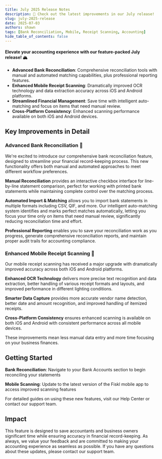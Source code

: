 ```yaml
---
title: July 2025 Release Notes
description: 🚀 Check out the latest improvements in our July release!
slug: july-2025-release
date: 2025-07-03
authors: shawn
tags: [Bank Reconciliation, Mobile, Receipt Scanning, Accounting]
hide_table_of_contents: false
---
```


#### Elevate your accounting experience with our feature-packed July release! 🏔️

- **Advanced Bank Reconciliation**: Comprehensive reconciliation tools with manual and automated matching capabilities, plus professional reporting features.
- **Enhanced Mobile Receipt Scanning**: Dramatically improved OCR technology and data extraction accuracy across iOS and Android platforms.
- **Streamlined Financial Management**: Save time with intelligent auto-matching and focus on items that need manual review.
- **Cross-Platform Consistency**: Enhanced scanning performance available on both iOS and Android devices.

## Key Improvements in Detail

### Advanced Bank Reconciliation 🏦
We're excited to introduce our comprehensive bank reconciliation feature, designed to streamline your financial record-keeping process. This new functionality offers both manual and automated approaches to meet different workflow preferences.

**Manual Reconciliation** provides an interactive checkbox interface for line-by-line statement comparison, perfect for working with printed bank statements while maintaining complete control over the matching process.

**Automated Import & Matching** allows you to import bank statements in multiple formats including CSV, QIF, and more. Our intelligent auto-matching system identifies and marks perfect matches automatically, letting you focus your time only on items that need manual review, significantly reducing reconciliation time and effort.

**Professional Reporting** enables you to save your reconciliation work as you progress, generate comprehensive reconciliation reports, and maintain proper audit trails for accounting compliance.

<!-- truncate -->

### Enhanced Mobile Receipt Scanning 📱
Our mobile receipt scanning has received a major upgrade with dramatically improved accuracy across both iOS and Android platforms.

**Enhanced OCR Technology** delivers more precise text recognition and data extraction, better handling of various receipt formats and layouts, and improved performance in different lighting conditions.

**Smarter Data Capture** provides more accurate vendor name detection, better date and amount recognition, and improved handling of itemized receipts.

**Cross-Platform Consistency** ensures enhanced scanning is available on both iOS and Android with consistent performance across all mobile devices.

These improvements mean less manual data entry and more time focusing on your business finances.

## Getting Started
**Bank Reconciliation**: Navigate to your Bank Accounts section to begin reconciling your statements

**Mobile Scanning**: Update to the latest version of the Fiskl mobile app to access improved scanning features

For detailed guides on using these new features, visit our Help Center or contact our support team.

## Impact
This feature is designed to save accountants and business owners significant time while ensuring accuracy in financial record-keeping. As always, we value your feedback and are committed to making your accounting experience as seamless as possible. If you have any questions about these updates, please contact our support team.